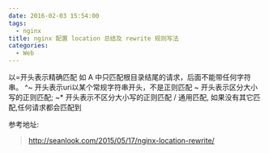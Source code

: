 ```yaml
---
date: 2016-02-03 15:54:00
tags:
  - nginx
title: nginx 配置 location 总结及 rewrite 规则写法
categories:
  - Web
---
```


以=开头表示精确匹配
如 A 中只匹配根目录结尾的请求，后面不能带任何字符串。
^~ 开头表示uri以某个常规字符串开头，不是正则匹配
~ 开头表示区分大小写的正则匹配;
~* 开头表示不区分大小写的正则匹配
/ 通用匹配, 如果没有其它匹配,任何请求都会匹配到

参考地址:
>http://seanlook.com/2015/05/17/nginx-location-rewrite/